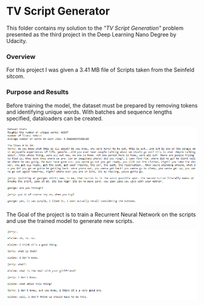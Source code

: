 # TV Script Generator
This folder contains my solution to the _"TV Script Generation"_ problem presented as the third project in the Deep Learning Nano Degree by Udacity.

### Overview
For this project I was given a 3.41 MB file of Scripts taken from the Seinfeld sitcom.

### Purpose and Results
Before training the model, the dataset must be prepared by removing tokens and identifying unique words. With batches and sequence lengths specified, dataloaders can be created.

![](images/Dataset.png)

The Goal of the project is to train a Recurrent Neural Network on the scripts and use the trained model to generate new scripts.

![](images/Results.png)